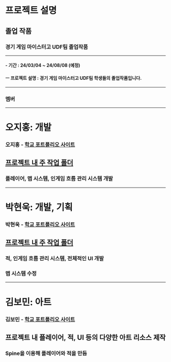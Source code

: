 # 프로젝트 설명
## 졸업 작품
### 경기 게임 마이스터고 UDF팀 졸업작품
___
#### - 기간 : 24/03/04 ~ 24/08/08 (예정)
#### ㅡ 프로젝트 설명  : 경기 게임 마이스터고 UDF팀 학생들의 졸업작품입니다.
___

### 멤버 
___
# 오지홍: 개발
### 오지홍 - [학교 포트폴리오 사이트](https://ggm.gondr.net/user/profile/171)
## [프로젝트 내 주 작업 폴더](https://github.com/phjh/ProjectUDF/tree/main/ProjectUDF/Assets/01.%20Scripts/phjh)
### 플레이어, 맵 시스템, 인게임 흐름 관리 시스템 개발

___
# 박현욱: 개발, 기획
### 박현욱 - [학교 포트폴리오 사이트](https://ggm.gondr.net/user/profile/183) 
## [프로젝트 내 주 작업 폴더](https://github.com/phjh/ProjectUDF/tree/main/ProjectUDF/Assets/01.%20Scripts/gusdnr)
### 적, 인게임 흐름 관리 시스템, 전체적인 UI 개발
### 맵 시스템 수정

___
# 김보민: 아트
### 김보민 - [학교 포트폴리오 사이트](https://ggm.gondr.net/user/profile/178)
## 프로젝트 내 플레이어, 적, UI 등의 다양한 아트 리소스 제작
### Spine을 이용해 플레이어와 적을 만듬

